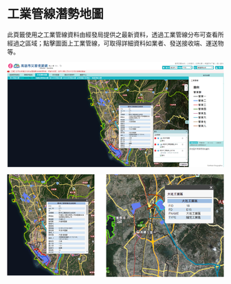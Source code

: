 # 工業管線潛勢地圖

此頁籤使用之工業管線資料由經發局提供之最新資料，透過工業管線分布可查看所經過之區域；點擊圖面上工業管線，可取得詳細資料如業者、發送接收端、運送物等。

![1568259978490](../assets/1568259978490.png)

![1568260004856](../assets/1568260004856.png)